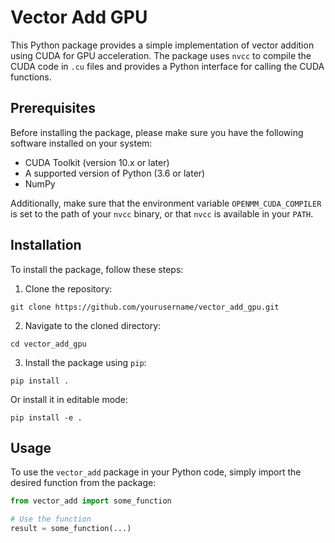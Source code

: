 # Vector Add GPU

This Python package provides a simple implementation of vector addition using CUDA for GPU acceleration. The package uses `nvcc` to compile the CUDA code in `.cu` files and provides a Python interface for calling the CUDA functions.

## Prerequisites

Before installing the package, please make sure you have the following software installed on your system:

- CUDA Toolkit (version 10.x or later)
- A supported version of Python (3.6 or later)
- NumPy

Additionally, make sure that the environment variable `OPENMM_CUDA_COMPILER` is set to the path of your `nvcc` binary, or that `nvcc` is available in your `PATH`.

## Installation

To install the package, follow these steps:

1. Clone the repository:

```
git clone https://github.com/yourusername/vector_add_gpu.git
```


2. Navigate to the cloned directory:

```
cd vector_add_gpu
```

3. Install the package using `pip`:

```
pip install .
```
Or install it in editable mode:
```
pip install -e .
```


## Usage

To use the `vector_add` package in your Python code, simply import the desired function from the package:

```python
from vector_add import some_function

# Use the function
result = some_function(...)
```